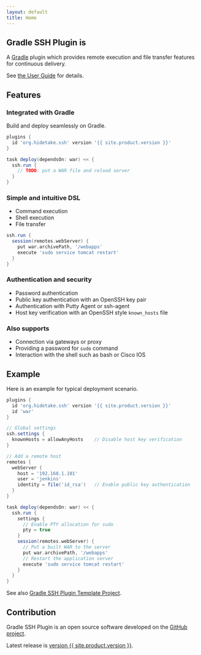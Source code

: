 ```yaml
---
layout: default
title: Home
---
```



Gradle SSH Plugin is
--------------------

A [Gradle](http://www.gradle.org) plugin which provides remote execution and file transfer features for continuous delivery.

See [the User Guide](user-guide.html) for details.


Features
--------

### Integrated with Gradle

Build and deploy seamlessly on Gradle.

```groovy
plugins {
  id 'org.hidetake.ssh' version '{{ site.product.version }}'
}

task deploy(dependsOn: war) << {
  ssh.run {
    // TODO: put a WAR file and reload server
  }
}
```


### Simple and intuitive DSL

* Command execution
* Shell execution
* File transfer

```groovy
ssh.run {
  session(remotes.webServer) {
    put war.archivePath, '/webapps'
    execute 'sudo service tomcat restart'
  }
}
```


### Authentication and security

* Password authentication
* Public key authentication with an OpenSSH key pair
* Authentication with Putty Agent or ssh-agent
* Host key verification with an OpenSSH style `known_hosts` file


### Also supports

* Connection via gateways or proxy
* Providing a password for `sudo` command
* Interaction with the shell such as bash or Cisco IOS


Example
-------

Here is an example for typical deployment scenario.

```groovy
plugins {
  id 'org.hidetake.ssh' version '{{ site.product.version }}'
  id 'war'
}

// Global settings
ssh.settings {
  knownHosts = allowAnyHosts    // Disable host key verification
}

// Add a remote host
remotes {
  webServer {
    host = '192.168.1.101'
    user = 'jenkins'
    identity = file('id_rsa')   // Enable public key authentication
  }
}

task deploy(dependsOn: war) << {
  ssh.run {
    settings {
      // Enable PTY allocation for sudo
      pty = true
    }
    session(remotes.webServer) {
      // Put a built WAR to the server
      put war.archivePath, '/webapps'
      // Restart the application server
      execute 'sudo service tomcat restart'
    }
  }
}
```

See also [Gradle SSH Plugin Template Project](https://github.com/gradle-ssh-plugin/template).


Contribution
------------

Gradle SSH Plugin is an open source software developed on the [GitHub project](https://github.com/int128/gradle-ssh-plugin).

Latest release is [version {{ site.product.version }}](https://github.com/int128/gradle-ssh-plugin/releases).

